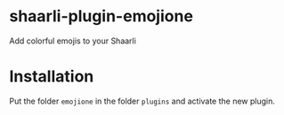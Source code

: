 # shaarli-plugin-emojione
Add colorful emojis to your Shaarli

# Installation
Put the folder `emojione` in the folder `plugins` and activate the new plugin.
